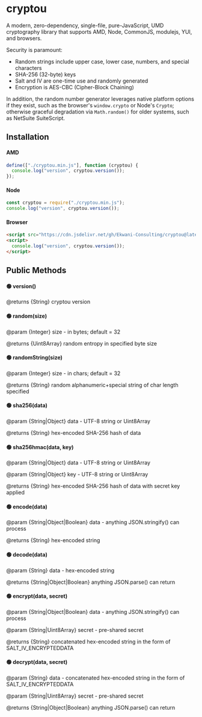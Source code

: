 # cryptou

A modern, zero-dependency, single-file, pure-JavaScript, UMD cryptography library that supports AMD, Node, CommonJS, modulejs, YUI, and browsers.

Security is paramount:

- Random strings include upper case, lower case, numbers, and special characters
- SHA-256 (32-byte) keys
- Salt and IV are one-time use and randomly generated
- Encryption is AES-CBC (Cipher-Block Chaining)

In addition, the random number generator leverages native platform options if they exist, such as the browser's `window.crypto` or Node's `Crypto`; otherwise graceful degradation via `Math.random()` for older systems, such as NetSuite SuiteScript.

## Installation

#### AMD

```javascript
define(["./cryptou.min.js"], function (cryptou) {
  console.log("version", cryptou.version());
});
```

#### Node

```javascript
const cryptou = require("./cryptou.min.js");
console.log("version", cryptou.version());
```

#### Browser

```html
<script src="https://cdn.jsdelivr.net/gh/Ekwani-Consulting/cryptou@latest/dist/cryptou.min.js"></script>
<script>
  console.log("version", cryptou.version());
</script>
```

## Public Methods

#### 🟢 version()

@returns {String} cryptou version

#### 🟢 random(size)

@param {Integer} size - in bytes; default = 32

@returns {Uint8Array} random entropy in specified byte size

#### 🟢 randomString(size)

@param {Integer} size - in chars; default = 32

@returns {String} random alphanumeric+special string of char length specified

#### 🟢 sha256(data)

@param {String|Object} data - UTF-8 string or Uint8Array

@returns {String} hex-encoded SHA-256 hash of data

#### 🟢 sha256hmac(data, key)

@param {String|Object} data - UTF-8 string or Uint8Array

@param {String|Object} key - UTF-8 string or Uint8Array

@returns {String} hex-encoded SHA-256 hash of data with secret key applied

#### 🟢 encode(data)

@param {String|Object|Boolean} data - anything JSON.stringify() can process

@returns {String} hex-encoded string

#### 🟢 decode(data)

@param {String} data - hex-encoded string

@returns {String|Object|Boolean} anything JSON.parse() can return

#### 🟢 encrypt(data, secret)

@param {String|Object|Boolean} data - anything JSON.stringify() can process

@param {String|Uint8Array} secret - pre-shared secret

@returns {String} concatenated hex-encoded string in the form of SALT_IV_ENCRYPTEDDATA

#### 🟢 decrypt(data, secret)

@param {String} data - concatenated hex-encoded string in the form of SALT_IV_ENCRYPTEDDATA

@param {String|Uint8Array} secret - pre-shared secret

@returns {String|Object|Boolean} anything JSON.parse() can return
